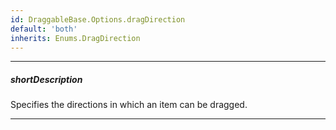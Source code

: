 ```yaml
---
id: DraggableBase.Options.dragDirection
default: 'both'
inherits: Enums.DragDirection
---
```

---
##### shortDescription
Specifies the directions in which an item can be dragged.

---
<!-- Description goes here -->
